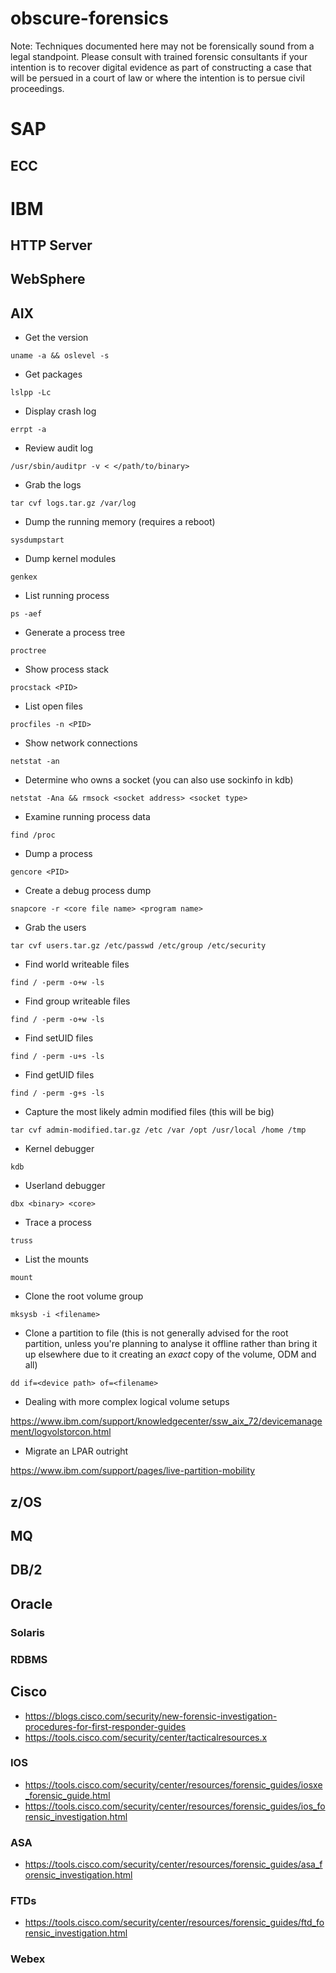 # obscure-forensics

Note: Techniques documented here may not be forensically sound from a legal standpoint. Please consult with trained forensic consultants if your intention is to recover digital evidence as part of constructing a case that will be persued in a court of law or where the intention is to persue civil proceedings.

# SAP

## ECC

# IBM

## HTTP Server

## WebSphere

## AIX

* Get the version

```uname -a && oslevel -s```

* Get packages

```lslpp -Lc```

* Display crash log

```errpt -a```

* Review audit log

```/usr/sbin/auditpr -v < </path/to/binary>```

* Grab the logs

```tar cvf logs.tar.gz /var/log```

* Dump the running memory (requires a reboot)

```sysdumpstart```

* Dump kernel modules

```genkex```

* List running process

```ps -aef```

* Generate a process tree

```proctree```

* Show process stack

```procstack <PID>```

* List open files

```procfiles -n <PID>```

* Show network connections

```netstat -an```

* Determine who owns a socket (you can also use sockinfo in kdb)

```netstat -Ana && rmsock <socket address> <socket type>```

* Examine running process data

```find /proc```

* Dump a process

```gencore <PID>```

* Create a debug process dump

```snapcore -r <core file name> <program name>```

* Grab the users

```tar cvf users.tar.gz /etc/passwd /etc/group /etc/security```

* Find world writeable files

```find / -perm -o+w -ls```

* Find group writeable files

```find / -perm -o+w -ls```

* Find setUID files

```find / -perm -u+s -ls```

* Find getUID files

```find / -perm -g+s -ls```

* Capture the most likely admin modified files (this will be big)

```tar cvf admin-modified.tar.gz /etc /var /opt /usr/local /home /tmp```

* Kernel debugger

```kdb```

* Userland debugger

```dbx <binary> <core>```

* Trace a process

```truss```

* List the mounts

```mount```

* Clone the root volume group

```mksysb -i <filename>```

* Clone a partition to file (this is not generally advised for the root partition, unless you're planning to analyse it offline rather than bring it up elsewhere due to it creating an *exact* copy of the volume, ODM and all)

```dd if=<device path> of=<filename>```

* Dealing with more complex logical volume setups

https://www.ibm.com/support/knowledgecenter/ssw_aix_72/devicemanagement/logvolstorcon.html

* Migrate an LPAR outright

https://www.ibm.com/support/pages/live-partition-mobility

## z/OS

## MQ

## DB/2

## Oracle

### Solaris

### RDBMS

## Cisco

* https://blogs.cisco.com/security/new-forensic-investigation-procedures-for-first-responder-guides
* https://tools.cisco.com/security/center/tacticalresources.x

### IOS

* https://tools.cisco.com/security/center/resources/forensic_guides/iosxe_forensic_guide.html
* https://tools.cisco.com/security/center/resources/forensic_guides/ios_forensic_investigation.html

### ASA

* https://tools.cisco.com/security/center/resources/forensic_guides/asa_forensic_investigation.html

### FTDs

* https://tools.cisco.com/security/center/resources/forensic_guides/ftd_forensic_investigation.html

### Webex
